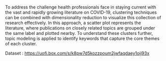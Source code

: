 To address the challenge health professionals face in staying current with the vast and rapidly growing literature on COVID-19, clustering techniques can be combined with dimensionality reduction to visualize this collection of research effectively. In this approach, a scatter plot represents the literature, where publications on closely related topics are grouped under the same label and plotted nearby. To understand these clusters further, topic modeling is applied to identify keywords that capture the core themes of each cluster.

Dataset : https://uofi.box.com/s/k8pw7d5kozzpoum2jwfaqdaey1oij93x
